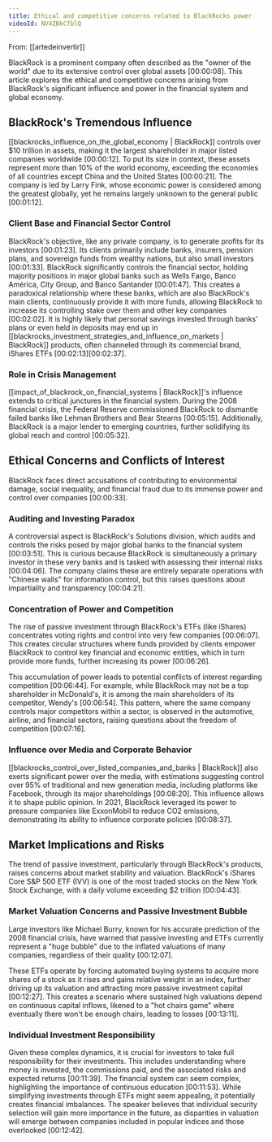 ```yaml
---
title: Ethical and competitive concerns related to BlackRocks power
videoId: NV4ZBkCfblQ
---
```


From: [[artedeinvertir]] <br/> 

BlackRock is a prominent company often described as the "owner of the world" due to its extensive control over global assets <a class="yt-timestamp" data-t="00:00:08">[00:00:08]</a>. This article explores the ethical and competitive concerns arising from BlackRock's significant influence and power in the financial system and global economy.

## BlackRock's Tremendous Influence

[[blackrocks_influence_on_the_global_economy | BlackRock]] controls over $10 trillion in assets, making it the largest shareholder in major listed companies worldwide <a class="yt-timestamp" data-t="00:00:12">[00:00:12]</a>. To put its size in context, these assets represent more than 10% of the world economy, exceeding the economies of all countries except China and the United States <a class="yt-timestamp" data-t="00:00:21">[00:00:21]</a>. The company is led by Larry Fink, whose economic power is considered among the greatest globally, yet he remains largely unknown to the general public <a class="yt-timestamp" data-t="00:01:12">[00:01:12]</a>.

### Client Base and Financial Sector Control
BlackRock's objective, like any private company, is to generate profits for its investors <a class="yt-timestamp" data-t="00:01:23">[00:01:23]</a>. Its clients primarily include banks, insurers, pension plans, and sovereign funds from wealthy nations, but also small investors <a class="yt-timestamp" data-t="00:01:33">[00:01:33]</a>. BlackRock significantly controls the financial sector, holding majority positions in major global banks such as Wells Fargo, Banco América, City Group, and Banco Santander <a class="yt-timestamp" data-t="00:01:47">[00:01:47]</a>. This creates a paradoxical relationship where these banks, which are also BlackRock's main clients, continuously provide it with more funds, allowing BlackRock to increase its controlling stake over them and other key companies <a class="yt-timestamp" data-t="00:02:02">[00:02:02]</a>. It is highly likely that personal savings invested through banks' plans or even held in deposits may end up in [[blackrocks_investment_strategies_and_influence_on_markets | BlackRock]] products, often channeled through its commercial brand, iShares ETFs <a class="yt-timestamp" data-t="00:02:13">[00:02:13]</a><a class="yt-timestamp" data-t="00:02:37">[00:02:37]</a>.

### Role in Crisis Management
[[impact_of_blackrock_on_financial_systems | BlackRock]]'s influence extends to critical junctures in the financial system. During the 2008 financial crisis, the Federal Reserve commissioned BlackRock to dismantle failed banks like Lehman Brothers and Bear Stearns <a class="yt-timestamp" data-t="00:05:15">[00:05:15]</a>. Additionally, BlackRock is a major lender to emerging countries, further solidifying its global reach and control <a class="yt-timestamp" data-t="00:05:32">[00:05:32]</a>.

## Ethical Concerns and Conflicts of Interest

BlackRock faces direct accusations of contributing to environmental damage, social inequality, and financial fraud due to its immense power and control over companies <a class="yt-timestamp" data-t="00:00:33">[00:00:33]</a>.

### Auditing and Investing Paradox
A controversial aspect is BlackRock's Solutions division, which audits and controls the risks posed by major global banks to the financial system <a class="yt-timestamp" data-t="00:03:51">[00:03:51]</a>. This is curious because BlackRock is simultaneously a primary investor in these very banks and is tasked with assessing their internal risks <a class="yt-timestamp" data-t="00:04:06">[00:04:06]</a>. The company claims these are entirely separate operations with "Chinese walls" for information control, but this raises questions about impartiality and transparency <a class="yt-timestamp" data-t="00:04:21">[00:04:21]</a>.

### Concentration of Power and Competition
The rise of passive investment through BlackRock's ETFs (like iShares) concentrates voting rights and control into very few companies <a class="yt-timestamp" data-t="00:06:07">[00:06:07]</a>. This creates circular structures where funds provided by clients empower BlackRock to control key financial and economic entities, which in turn provide more funds, further increasing its power <a class="yt-timestamp" data-t="00:06:26">[00:06:26]</a>.

This accumulation of power leads to potential conflicts of interest regarding competition <a class="yt-timestamp" data-t="00:06:44">[00:06:44]</a>. For example, while BlackRock may not be a top shareholder in McDonald's, it is among the main shareholders of its competitor, Wendy's <a class="yt-timestamp" data-t="00:06:54">[00:06:54]</a>. This pattern, where the same company controls major competitors within a sector, is observed in the automotive, airline, and financial sectors, raising questions about the freedom of competition <a class="yt-timestamp" data-t="00:07:16">[00:07:16]</a>.

### Influence over Media and Corporate Behavior
[[blackrocks_control_over_listed_companies_and_banks | BlackRock]] also exerts significant power over the media, with estimations suggesting control over 95% of traditional and new generation media, including platforms like Facebook, through its major shareholdings <a class="yt-timestamp" data-t="00:08:20">[00:08:20]</a>. This influence allows it to shape public opinion. In 2021, BlackRock leveraged its power to pressure companies like ExxonMobil to reduce CO2 emissions, demonstrating its ability to influence corporate policies <a class="yt-timestamp" data-t="00:08:37">[00:08:37]</a>.

## Market Implications and Risks

The trend of passive investment, particularly through BlackRock's products, raises concerns about market stability and valuation. BlackRock's iShares Core S&P 500 ETF (IVV) is one of the most traded stocks on the New York Stock Exchange, with a daily volume exceeding $2 trillion <a class="yt-timestamp" data-t="00:04:43">[00:04:43]</a>.

### Market Valuation Concerns and Passive Investment Bubble
Large investors like Michael Burry, known for his accurate prediction of the 2008 financial crisis, have warned that passive investing and ETFs currently represent a "huge bubble" due to the inflated valuations of many companies, regardless of their quality <a class="yt-timestamp" data-t="00:12:07">[00:12:07]</a>.

These ETFs operate by forcing automated buying systems to acquire more shares of a stock as it rises and gains relative weight in an index, further driving up its valuation and attracting more passive investment capital <a class="yt-timestamp" data-t="00:12:27">[00:12:27]</a>. This creates a scenario where sustained high valuations depend on continuous capital inflows, likened to a "hot chairs game" where eventually there won't be enough chairs, leading to losses <a class="yt-timestamp" data-t="00:13:11">[00:13:11]</a>.

### Individual Investment Responsibility
Given these complex dynamics, it is crucial for investors to take full responsibility for their investments. This includes understanding where money is invested, the commissions paid, and the associated risks and expected returns <a class="yt-timestamp" data-t="00:11:39">[00:11:39]</a>. The financial system can seem complex, highlighting the importance of continuous education <a class="yt-timestamp" data-t="00:11:53">[00:11:53]</a>. While simplifying investments through ETFs might seem appealing, it potentially creates financial imbalances. The speaker believes that individual security selection will gain more importance in the future, as disparities in valuation will emerge between companies included in popular indices and those overlooked <a class="yt-timestamp" data-t="00:12:42">[00:12:42]</a>.